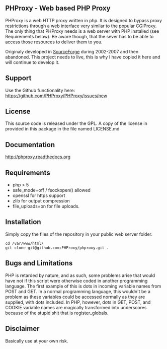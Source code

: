## PHProxy - Web based PHP Proxy

PHProxy is a web HTTP proxy written in php. It is designed to bypass proxy restrictions through a web interface very similar to the popular CGIProxy. The only thing that PHProxy needs is a web server with PHP installed (see Requirements below). Be aware though, that the sever has to be able to access those resources to deliver them to you.

Originaly developed in [SourceForge](http://www.sourceforge.net/projects/poxy/) during 2002-2007 and then abandoned. This project needs to live, this is why I  have copied it here and will continue to develop it.

## Support

Use the Github functionality here: https://github.com/PHProxy/PHProxy/issues/new

## License

This source code is released under the GPL.
A copy of the license in provided in this package in the file named LICENSE.md

## Documentation

http://phproxy.readthedocs.org


## Requirements

 * php > 5
 * safe_mode=off / fsockopen() allowed
 * openssl for https support
 * zlib for output compression
 * file_uploads=on for file uploads.

## Installation

Simply copy the files of the repository in your public web server folder.

```
cd /var/www/html/
git clone git@github.com:PHProxy/phproxy.git .
```

## Bugs and Limitations

PHP is retarded by nature, and as such, some problems arise that 
would have not if this script were otherwise coded in another programming
language. The first example of this is dots in incoming variable names 
from POST and GET. In a normal programming language, this wouldn't be
a problem as these variables could be accessed normally as they are 
supplied, with dots included. In PHP, however, dots in GET, POST, and
COOKIE variable names are magically transformed into underscores 
because of the stupid shit that is register_globals.

## Disclaimer

Basically use at your own risk.
